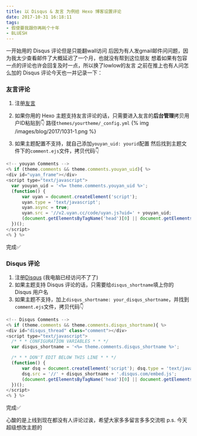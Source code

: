 ```yaml
---
title: 以 Disqus & 友言 为例给 Hexo 博客设置评论
date: 2017-10-31 16:18:11
tags:
- 假使要我跟你再耗个十年
- BLUESH
---
```

一开始用的 Disqus 评论但是只能翻wall访问
后因为有人发gmail邮件问问题，因为我太少查看邮件了大概延迟了一个月，也就没有帮到这位朋友
想着如果有包容一点的评论也许会回复及时一点，所以换了lowlow的友言
之前在推上也有人问怎么加的 Disqus 评论今天也一并记录一下：

### 友言评论
1. 注册[友言](http://www.uyan.cc/)
2. 如果你用的 Hexo 主题支持友言评论的话，只需要进入友言的**后台管理**拷贝用户ID粘贴到👇
路径`themes/yourtheme/_config.yml`
{% img /images/blog/2017/1031-1.png %}

3. 如果主题配置不支持，就自己添加`youyan_uid: yourid`配置
然后找到主题文件下的`comment.ejs`文件，拷贝代码👇

```javascript
<!-- youyan Comments -->
<% if (theme.comments && theme.comments.youyan_uid){ %>
<div id="uyan_frame"></div>
<script type="text/javascript">
  var youyan_uid = '<%= theme.comments.youyan_uid %>';
  (function() {
      var uyan = document.createElement('script');
      uyan.type = 'text/javascript';
      uyan.async = true;
      uyan.src = '//v2.uyan.cc/code/uyan.js?uid=' + youyan_uid;
      (document.getElementsByTagName('head')[0] || document.getElementsByTagName('body')[0]).appendChild(uyan);
  })();
</script>
<% } %>
```
完成✅

### Disqus 评论
1. 注册[Disqus](https://disqus.com/) (我电脑已经访问不了了)
2. 如果主题支持 Disqus 评论的话，只需要给`disqus_shortname`填上你的 Disqus 用户名
3. 如果主题不支持，加上`disqus_shortname: your_disqus_shortname`，并找到`comment.ejs`文件，拷贝代码👇

```javascript
<!-- Disqus Comments -->
<% if (theme.comments && theme.comments.disqus_shortname){ %>
<div id="disqus_thread" class="comment"></div>
<script type="text/javascript">
  /* * * CONFIGURATION VARIABLES * * */
  var disqus_shortname = '<%= theme.comments.disqus_shortname %>';

  /* * * DON'T EDIT BELOW THIS LINE * * */
  (function() {
      var dsq = document.createElement('script'); dsq.type = 'text/javascript'; dsq.async = true;
      dsq.src = '//' + disqus_shortname + '.disqus.com/embed.js';
      (document.getElementsByTagName('head')[0] || document.getElementsByTagName('body')[0]).appendChild(dsq);
  })();
</script>
<% } %>
```
完成✅

<!-- 可能有些人的主题里是没有`comment.ejs`文件的，那这段代码就应该放在文章`article-full.ejs`的底部 -->

心酸的是上线到现在都没有人评论过诶，希望大家多多留言多多交流啦
p.s. 今天超级想改主题的
